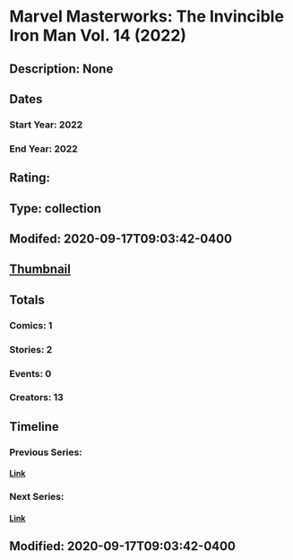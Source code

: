 # Marvel Masterworks: The Invincible Iron Man Vol. 14 (2022)
## Description: None
## Dates
### Start Year: 2022
### End Year: 2022
## Rating: 
## Type: collection
## Modifed: 2020-09-17T09:03:42-0400
## [Thumbnail](http://i.annihil.us/u/prod/marvel/i/mg/b/40/image_not_available.jpg)
## Totals
### Comics: 1
### Stories: 2
### Events: 0
### Creators: 13
## Timeline
### Previous Series: 
#### [Link]()
### Next Series: 
#### [Link]()
## Modified: 2020-09-17T09:03:42-0400